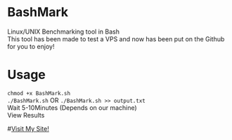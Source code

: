 # BashMark
Linux/UNIX Benchmarking tool in Bash  
This tool has been made to test a VPS and now has been put on the Github for you to enjoy!

# Usage
`chmod +x BashMark.sh`  
`./BashMark.sh` OR `./BashMark.sh >> output.txt`  
Wait 5-10Minutes (Depends on our machine)  
View Results  



#[Visit My Site!](https://finlaydag33k.nl/?mref=FinlaydaG33k)

